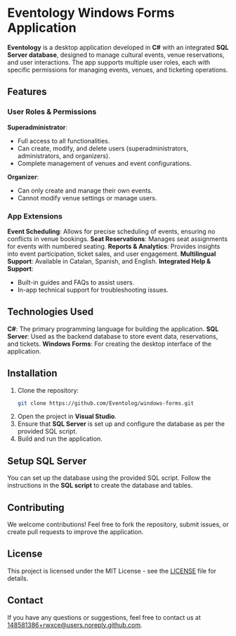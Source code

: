 # Eventology Windows Forms Application

**Eventology** is a desktop application developed in **C#** with an integrated **SQL Server database**, designed to manage cultural events, venue reservations, and user interactions. The app supports multiple user roles, each with specific permissions for managing events, venues, and ticketing operations.

## Features

### **User Roles & Permissions**
**Superadministrator**:
  - Full access to all functionalities.
  - Can create, modify, and delete users (superadministrators, administrators, and organizers).
  - Complete management of venues and event configurations.
  
**Organizer**:
  - Can only create and manage their own events.
  - Cannot modify venue settings or manage users.

### **App Extensions**
**Event Scheduling**: Allows for precise scheduling of events, ensuring no conflicts in venue bookings.
**Seat Reservations**: Manages seat assignments for events with numbered seating.
**Reports & Analytics**: Provides insights into event participation, ticket sales, and user engagement.
**Multilingual Support**: Available in Catalan, Spanish, and English.
**Integrated Help & Support**: 
  - Built-in guides and FAQs to assist users.
  - In-app technical support for troubleshooting issues.

## Technologies Used

**C#**: The primary programming language for building the application.
**SQL Server**: Used as the backend database to store event data, reservations, and tickets.
**Windows Forms**: For creating the desktop interface of the application.

## Installation

1. Clone the repository:
   ```sh
   git clone https://github.com/Eventolog/windows-forms.git
   ```
2. Open the project in **Visual Studio**.
3. Ensure that **SQL Server** is set up and configure the database as per the provided SQL script.
4. Build and run the application.

## Setup SQL Server

You can set up the database using the provided SQL script. Follow the instructions in the **SQL script** to create the database and tables.

## Contributing

We welcome contributions! Feel free to fork the repository, submit issues, or create pull requests to improve the application.

## License

This project is licensed under the MIT License - see the [LICENSE](LICENSE) file for details.

## Contact

If you have any questions or suggestions, feel free to contact us at 148581386+rwxce@users.noreply.github.com.
